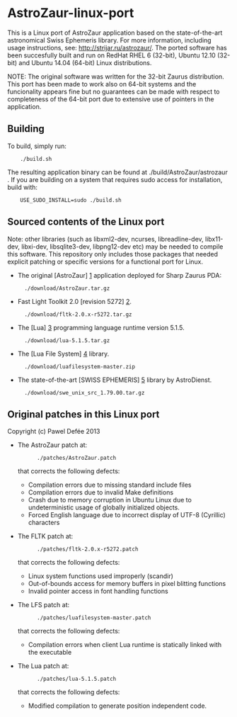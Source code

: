 AstroZaur-linux-port
====================

This is a Linux port of AstroZaur application based on the state-of-the-art astronomical Swiss Ephemeris library. For more information, including usage instructions, see: http://strijar.ru/astrozaur/. The ported software has been succesfully built and run on RedHat RHEL 6 (32-bit), Ubuntu 12.10 (32-bit) and Ubuntu 14.04 (64-bit) Linux distributions.

NOTE: The original software was written for the 32-bit Zaurus distribution. This port has been made to work also on 64-bit systems and the funcionality appears fine but no guarantees can be made with respect to completeness of the 64-bit port due to extensive use of pointers in the application.

Building
--------

To build, simply run:
		
		./build.sh 

The resulting application binary can be found at ./build/AstroZaur/astrozaur . If you are building on a system that requires sudo access for installation, build with:

		USE_SUDO_INSTALL=sudo ./build.sh
		
Sourced contents of the Linux port
----------------------------------

Note: other libraries (such as libxml2-dev, ncurses, libreadline-dev, libx11-dev, libxi-dev, libsqlite3-dev, libpng12-dev etc) may be needed to compile this software. This repository only includes those packages that needed explicit patching or specific versions for a functional port for Linux.

* The original [AstroZaur] [1] application deployed for Sharp Zaurus PDA:
	
		./download/AstroZaur.tar.gz

* Fast Light Toolkit 2.0 [revision 5272] [2].

		./download/fltk-2.0.x-r5272.tar.gz

* The [Lua] [3] programming language runtime version 5.1.5.

		./download/lua-5.1.5.tar.gz

* The [Lua File System] [4] library.

		./download/luafilesystem-master.zip

* The state-of-the-art [SWISS EPHEMERIS] [5] library by AstroDienst.

		./download/swe_unix_src_1.79.00.tar.gz


  [1]: http://strijar.ru/astrozaur/        "AstroZaur"
  [2]: http://strijar.ru/astrozaur/compile/  "FLTK patched"
  [3]: http://www.lua.org    "LUA 5.1.5"
  [4]: http://keplerproject.github.io/luafilesystem/    "LFS"
  [5]: http://www.astro.com/ftp/swisseph/    "SwissEph"

Original patches in this Linux port
----------------------------------

Copyright (c) Pawel Defée 2013

* The AstroZaur patch at:

			./patches/AstroZaur.patch

	that corrects the following defects:
	* Compilation errors due to missing standard include files
	* Compilation errors due to invalid Make definitions
	* Crash due to memory corruption in Ubuntu Linux due to undeterministic usage of globally initialized objects.
	* Forced English language due to incorrect display of UTF-8 (Cyrillic) characters

* The FLTK patch at:

			./patches/fltk-2.0.x-r5272.patch

	that corrects the following defects:
	* Linux system functions used improperly (scandir)
	* Out-of-bounds access for memory buffers in pixel blitting functions
	* Invalid pointer access in font handling functions

* The LFS patch at:

			./patches/luafilesystem-master.patch

	that corrects the following defects:
	* Compilation errors when client Lua runtime is statically linked with the executable

* The Lua patch at:

			./patches/lua-5.1.5.patch

	that corrects the following defects:
	* Modified compilation to generate position independent code.
